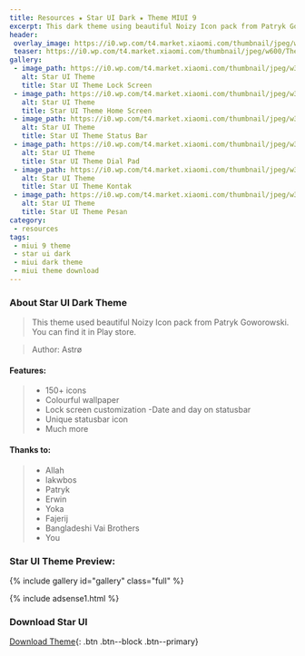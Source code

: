 ```yaml
---
title: Resources ★ Star UI Dark ★ Theme MIUI 9
excerpt: This dark theme using beautiful Noizy Icon pack from Patryk Goworowski with 150+ unique icon at statusbar
header:
 overlay_image: https://i0.wp.com/t4.market.xiaomi.com/thumbnail/jpeg/w600/ThemeMarket/0734055e9c3f324d39ebc01bae76372fbbd43ec0c?resize=600%2C300
 teaser: https://i0.wp.com/t4.market.xiaomi.com/thumbnail/jpeg/w600/ThemeMarket/0734055e9c3f324d39ebc01bae76372fbbd43ec0c?resize=350%2C250
gallery:
 - image_path: https://i0.wp.com/t4.market.xiaomi.com/thumbnail/jpeg/w300/ThemeMarket/0a26349286ef47114ced0aa1d6f985f5a62435590
   alt: Star UI Theme
   title: Star UI Theme Lock Screen
 - image_path: https://i0.wp.com/t4.market.xiaomi.com/thumbnail/jpeg/w300/ThemeMarket/0734055e9c3f324d39ebc01bae76372fbbd43ec0c
   alt: Star UI Theme
   title: Star UI Theme Home Screen
 - image_path: https://i0.wp.com/t4.market.xiaomi.com/thumbnail/jpeg/w300/ThemeMarket/0a26349286ef471146ed02a1ddf98cf5a42435590
   alt: Star UI Theme
   title: Star UI Theme Status Bar
 - image_path: https://i0.wp.com/t4.market.xiaomi.com/thumbnail/jpeg/w300/ThemeMarket/05d434ed0859d3f4cd723c54fa004d8c6ec408188
   alt: Star UI Theme
   title: Star UI Theme Dial Pad
 - image_path: https://i0.wp.com/t4.market.xiaomi.com/thumbnail/jpeg/w300/ThemeMarket/0a26349286ef411144ed0da1ddf981f5ae2435590
   alt: Star UI Theme
   title: Star UI Theme Kontak
 - image_path: https://i0.wp.com/t4.market.xiaomi.com/thumbnail/jpeg/w300/ThemeMarket/0c3ef54f884ca4f8f27b9088c07277c3835b9eb25
   alt: Star UI Theme
   title: Star UI Theme Pesan
category:
 - resources
tags:
 - miui 9 theme
 - star ui dark
 - miui dark theme
 - miui theme download
---
```

### About Star UI Dark Theme

> This theme used	beautiful Noizy Icon pack from Patryk Goworowski. You can find it in Play store.

> Author: Astrø

#### Features:

> - 150+ icons 
> - Colourful wallpaper 
> - Lock screen customization -Date and day on statusbar 
> - Unique statusbar icon 
> - Much more

#### Thanks to:

> - Allah 
> - lakwbos 
> - Patryk 
> - Erwin 
> - Yoka 
> - Fajerij 
> - Bangladeshi Vai Brothers 
> - You

### Star UI Theme Preview:

{% include gallery id="gallery" class="full" %}

{% include adsense1.html %}

### Download Star UI

[Download Theme](http://zhuti.xiaomi.com/detail/b817b229-82ec-4bfa-8bca-269d0af51879){: .btn .btn--block .btn--primary} 
